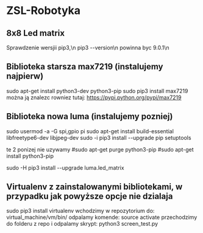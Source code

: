 # ZSL-Robotyka

## 8x8 Led matrix
Sprawdzenie wersjii pip3,\n
pip3 --version\n
powinna byc 9.0.1\n

## Biblioteka starsza max7219 (instalujemy najpierw)
sudo apt-get install python3-dev python3-pip
sudo pip3 install max7219
można ją znalezc rowniez tutaj: https://pypi.python.org/pypi/max7219

## Biblioteka nowa luma (instalujemy pozniej)
sudo usermod -a -G spi,gpio pi
sudo apt-get install build-essential libfreetype6-dev libjpeg-dev
sudo -i pip3 install --upgrade pip setuptools

te 2 ponizej nie uzywamy
#sudo apt-get purge python3-pip
#sudo apt-get install python3-pip

sudo -H pip3 install --upgrade luma.led_matrix

## Virtualenv z zainstalowanymi bibliotekami, w przypadku jak powyższe opcje nie dzialaja
sudo pip3 install virtualenv
wchodzimy w repozytorium do: virtual_machine/vm/bin/
odpalamy komende: source activate
przechodzimy do folderu z repo i odpalamy skrypt: python3 screen_test.py
